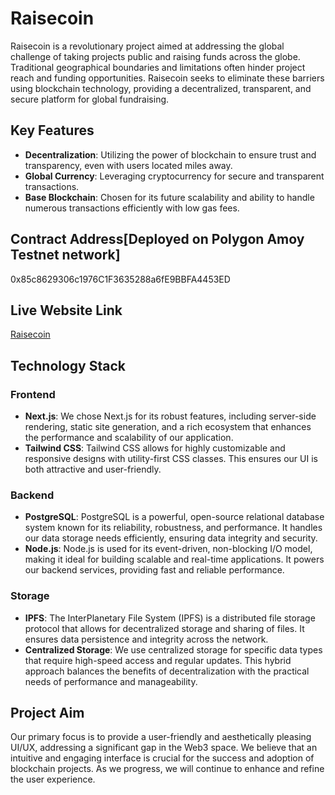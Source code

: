 
# Raisecoin

Raisecoin is a revolutionary project aimed at addressing the global challenge of taking projects public and raising funds across the globe. Traditional geographical boundaries and limitations often hinder project reach and funding opportunities. Raisecoin seeks to eliminate these barriers using blockchain technology, providing a decentralized, transparent, and secure platform for global fundraising.

## Key Features

- **Decentralization**: Utilizing the power of blockchain to ensure trust and transparency, even with users located miles away.
- **Global Currency**: Leveraging cryptocurrency for secure and transparent transactions.
- **Base Blockchain**: Chosen for its future scalability and ability to handle numerous transactions efficiently with low gas fees.

## Contract Address[Deployed on Polygon Amoy Testnet network]
0x85c8629306c1976C1F3635288a6fE9BBFA4453ED

## Live Website Link
[Raisecoin](https://raise-coin.vercel.app/)

## Technology Stack

### Frontend
- **Next.js**: We chose Next.js for its robust features, including server-side rendering, static site generation, and a rich ecosystem that enhances the performance and scalability of our application.
- **Tailwind CSS**: Tailwind CSS allows for highly customizable and responsive designs with utility-first CSS classes. This ensures our UI is both attractive and user-friendly.

### Backend
- **PostgreSQL**: PostgreSQL is a powerful, open-source relational database system known for its reliability, robustness, and performance. It handles our data storage needs efficiently, ensuring data integrity and security.
- **Node.js**: Node.js is used for its event-driven, non-blocking I/O model, making it ideal for building scalable and real-time applications. It powers our backend services, providing fast and reliable performance.

### Storage
- **IPFS**: The InterPlanetary File System (IPFS) is a distributed file storage protocol that allows for decentralized storage and sharing of files. It ensures data persistence and integrity across the network.
- **Centralized Storage**: We use centralized storage for specific data types that require high-speed access and regular updates. This hybrid approach balances the benefits of decentralization with the practical needs of performance and manageability.

## Project Aim

Our primary focus is to provide a user-friendly and aesthetically pleasing UI/UX, addressing a significant gap in the Web3 space. We believe that an intuitive and engaging interface is crucial for the success and adoption of blockchain projects. As we progress, we will continue to enhance and refine the user experience.



